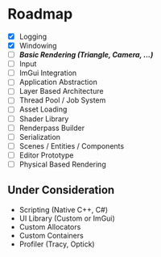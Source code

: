 # Roadmap

- [x] Logging
- [x] Windowing
- [ ] **_Basic Rendering (Triangle, Camera, ...)_**
- [ ] Input
- [ ] ImGui Integration
- [ ] Application Abstraction
- [ ] Layer Based Architecture
- [ ] Thread Pool / Job System
- [ ] Asset Loading
- [ ] Shader Library
- [ ] Renderpass Builder
- [ ] Serialization
- [ ] Scenes / Entities / Components
- [ ] Editor Prototype
- [ ] Physical Based Rendering

## Under Consideration

- Scripting (Native C++, C#)
- UI Library (Custom or ImGui)
- Custom Allocators
- Custom Containers
- Profiler (Tracy, Optick)
